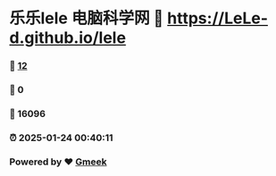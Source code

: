 # 乐乐lele 电脑科学网 :link: https://LeLe-d.github.io/lele 
### :page_facing_up: [12](https://LeLe-d.github.io/lele/tag.html) 
### :speech_balloon: 0 
### :hibiscus: 16096 
### :alarm_clock: 2025-01-24 00:40:11 
### Powered by :heart: [Gmeek](https://github.com/Meekdai/Gmeek)

